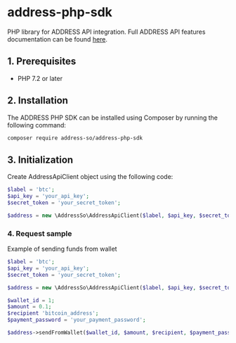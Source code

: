 # address-php-sdk

PHP library for ADDRESS API integration. Full ADDRESS API features documentation can be found [here](https://docs.address.so/).

## 1. Prerequisites

* PHP 7.2 or later

## 2. Installation

The ADDRESS PHP SDK can be installed using Composer by running the following command:

```sh
composer require address-so/address-php-sdk
```

## 3. Initialization

Create AddressApiClient object using the following code:

```php
$label = 'btc';
$api_key = 'your_api_key';
$secret_token = 'your_secret_token';

$address = new \AddressSo\AddressApiClient($label, $api_key, $secret_token);
```

### 4. Request sample
 
Example of sending funds from wallet
 
```php
$label = 'btc';
$api_key = 'your_api_key';
$secret_token = 'your_secret_token';

$address = new \AddressSo\AddressApiClient($label, $api_key, $secret_token);

$wallet_id = 1;
$amount = 0.1;
$recipient 'bitcoin_address';
$payment_password = 'your_payment_password';

$address->sendFromWallet($wallet_id, $amount, $recipient, $payment_password);
```